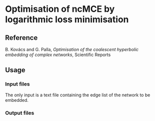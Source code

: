 # Optimisation of ncMCE by logarithmic loss minimisation

## Reference
B. Kovács and G. Palla, *Optimisation of the coalescent hyperbolic embedding of complex networks*, Scientific Reports

## Usage
### Input files
The only input is a text file containing the edge list of the network to be embedded. 

### Output files
